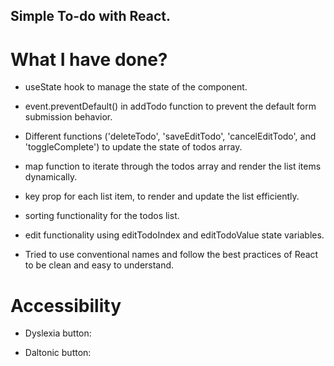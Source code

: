 ## Simple To-do with React.

# What I have done?

- useState hook to manage the state of the component.

- event.preventDefault() in addTodo function to prevent the default form submission behavior.

- Different functions ('deleteTodo', 'saveEditTodo', 'cancelEditTodo', and 'toggleComplete') to update the state of todos array.

- map function to iterate through the todos array and render the list items dynamically.

- key prop for each list item, to render and update the list efficiently.

- sorting functionality for the todos list.

- edit functionality using editTodoIndex and editTodoValue state variables.

- Tried to use conventional names and follow the best practices of React to be clean and easy to understand.


# Accessibility 

- Dyslexia button: 


- Daltonic button: 